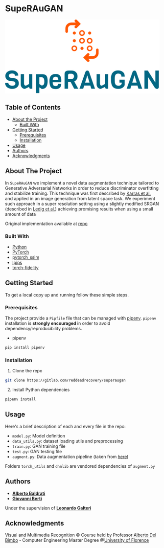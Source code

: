 # SupeRAuGAN

![](logo/logo_large.png "Logo")


## Table of Contents

* [About the Project](#about-the-project)
  * [Built With](#built-with)
* [Getting Started](#getting-started)
  * [Prerequisites](#prerequisites)
  * [Installation](#installation)
* [Usage](#usage)
* [Authors](#authors)
* [Acknowledgments](#acknowledgments)


## About The Project

In ```SupeRAuGAN``` we implement a novel data augmentation technique tailored to Generative Adversarial Networks in order to reduce discriminator overfitting and stabilize training. This technique was first described by [Karras et al.](https://arxiv.org/abs/2006.06676) and applied in an image generation from latent space task. We experiment such approach in a super resolution setting using a slightly modified SRGAN (described in [Ledig et al.](https://arxiv.org/abs/1609.04802)) achieving promising results when using a small amount of data

Original implementation available at [repo](https://github.com/NVlabs/stylegan2-ada-pytorch)

### Built With

* [Python](https://www.python.org/)
* [PyTorch](https://pytorch.org/)
* [pytorch_ssim](https://github.com/Po-Hsun-Su/pytorch-ssim)
* [lpips](https://github.com/richzhang/PerceptualSimilarity)
* [torch-fidelity](https://github.com/toshas/torch-fidelity)


## Getting Started

To get a local copy up and running follow these simple steps.

### Prerequisites

The project provide a ```Pipfile``` file that can be managed with [pipenv](https://github.com/pypa/pipenv).
```pipenv``` installation is **strongly encouraged** in order to avoid dependency/reproducibility problems.

* pipenv
```sh
pip install pipenv
```

### Installation
 
1. Clone the repo
```sh
git clone https://gitlab.com/reddeadrecovery/superaugan
```
2. Install Python dependencies
```sh
pipenv install
```

## Usage
Here's a brief description of each and every file in the repo:

* ```model.py```: Model definition
* ```data_utils.py```: dataset loading utils and preprocessing
* ```train.py```: GAN training file 
* ```test.py```: GAN testing file
* ```augment.py```: Data augmentation pipeline (taken from [here](https://github.com/NVlabs/stylegan2-ada-pytorch))

Folders ```torch_utils``` and ```dnnlib``` are vendored dependencies of ```augment.py```

## Authors

* [**Alberto Baldrati**](https://github.com/ABaldrati)
* [**Giovanni Berti**](https://github.com/giovanniberti)

Under the supervision of [**Leonardo Galteri**](https://scholar.google.it/citations?user=_n2R2bUAAAAJ&hl=it)

## Acknowledgments
Visual and Multimedia Recognition © Course held by Professor [Alberto Del Bimbo](https://scholar.google.it/citations?user=bf2ZrFcAAAAJ) - Computer Engineering Master Degree @[University of Florence](https://www.unifi.it/changelang-eng.html)
